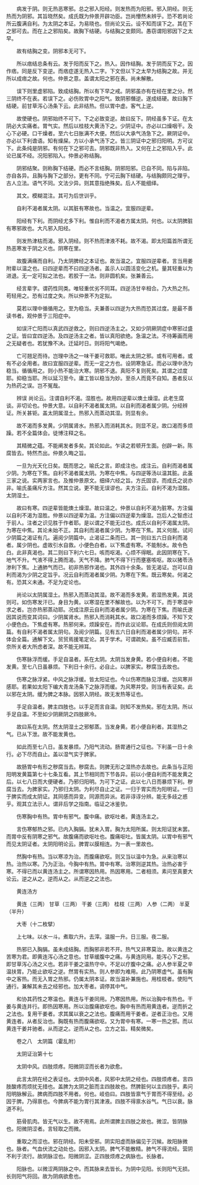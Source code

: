 <!-- { "loadSidebar": true } -->
　　病发于阴。则无热恶寒邪。总之邪入阳经。则发热而为阳邪。邪入阴经。则无热而为阴邪。其旨晓然矣。成氏既为仲景开辟功臣。岂尚懵然未辨乎。恐不若尚论所云腹满自利。为太阴之本证。为易晓也。但尚论又云。设不知而误下之。其在下之邪可去。而在上之邪陷矣。故胸下结硬。与结胸之变颇同。愚窃谓阳邪因下之太早。

　　故有结胸之变。阴邪本无可下。

　　所以痞结总条有云。发于阳而反下之。热入。因作结胸。发于阴而反下之。因作痞。同是反下变逆。而痞症遂无热入二字。下文但以下之太早为结胸之故。并无所以成痞之故。何也。仲景之意。盖谓太阳之邪在表。尚未解散。

　　误下则里虚邪陷。致成结胸。所以有下早之戒。阴邪虽亦有在经在里之分。然三阴终不在表。若误下之。必伤败胃中之阳气。致阴邪僭逆。遂成结硬。故曰胸下结硬。前甘草泻心汤条下云。此非结热。但以胃中虚。客气上逆。

　　故使硬也。阴邪始终不可下。下之必致变逆。故曰反下。阴经虽多下证。在太阴必大实痛者。胃气实。然后以桂枝大黄汤下之。少阴证中。亦必以口燥咽干。及心下必硬。口干燥者。至六七日胀满不大便。然后以大承气汤急下之。厥阴证中。亦必以下利谵语。知有燥屎。方以小承气汤下之。皆三阴证中之邪归阳明。方可议下。此条纯是阴邪。有何在下之邪可去。阴邪既非热入。又何在上之邪陷入乎。此论已属不经。况阳邪陷入。仲景必称结胸。

　　阴邪结聚。则称胸下结硬。而必不言结胸。阴邪阳邪。已自不同。陷与非陷。亦自各异。且胸与胸下之部分。更有不同。宁可云胸下结硬。与结胸颇同之理乎。古人立法。语气不同。文法少异。则其意指绝殊矣。后人不能细绎。

　　其文。模糊混注。其可为后世训乎。

　　自利不渴者属太阴。以其脏有寒故也。当温之。宜服四逆辈。

　　阳经有下利。而阴经尤多下利。惟自利而不渴者方属太阴。何也。以太阴脾脏有寒邪故也。大凡邪入阳经。

　　则发热津枯而渴。邪入阴经。则不热而津液不耗。故不渴。即太阳篇首所谓无热恶寒发于阴之义也。阴寒在里。

　　故腹满痛而自利。乃太阴脾经之本证也。故当温之。宜服四逆辈者。言当用姜附辈以温之也。曰四逆辈而不曰四逆汤者。盖示人以圆活变化之机。量其轻重以为进退。无一定可拟之法也。若胶于一法。则非圆机矣。张兼善云。

　　经言辈字。谓药性同类。唯轻重优劣不同耳。四逆汤甘辛相合。乃大热之剂。苟轻用之。恐有过度之失。所以仲景不为定拟。

　　莫若以理中循循用之。至为稳当。夫兼善以四逆为大热而恐其过度。是最不善读书者。观仲景于三阳症中。

　　如误汗亡阳而以真武四逆救之。则曰四逆汤主之。又如少阴厥阴症中寒邪过盛之证。皆曰宜四逆汤。及四逆汤主之者。皆以真阳欲绝。急温之法。不待筹画而用之无疑者也。若犹豫不决。迁延时日。则将阳气竭绝。

　　亡可翘足而待。岂理中汤之一味干姜可救耶。唯此太阴之邪。或有可用者。或有不必全用者。故曰宜服四逆辈。而无一定之方也。设阴寒急证。而必以理中汤为稳当。循循用之。则小热不能治大寒。阴邪不退。真阳不复则死矣。其谓之过度耶。抑稳当耶。所以延习至今。庸工皆以稳当为妙。至杀人而竟不自知。愚者反以为热药之误。岂不冤哉。

　　辨误 尚论云。注谓自利不渴。湿胜也。故用四逆辈以燠土燥湿。此老生腐谈。非切论也。仲景大意。以自利不渴者属太阴。以自利而渴者属少阴。分经辨证。所关甚钜。盖太阴属湿土。热邪入而蒸动其湿。则显有余。

　　故不渴而多发黄。少阴属肾水。热邪入而消耗其水。则显不足。故口渴而多烦躁。若不全篇体会。徒博注释之名。

　　其精微之蕴。不能阐发者多矣。其论如此。乍读之若顿开生面。创辟一新。陈腐皆去。特然杰出。仲景久晦之旨。

　　一旦为光天化日矣。既而思之。喻氏之言。即成注也。成注云。自利而渴者属少阴。为寒在下焦。自利不渴者属太阴。为寒在中焦。与四逆等汤以温其脏。此虽三家之说。实两家言也。及推仲景原文。细绎六经之旨。方氏固谬。而成氏之说亦非。喻氏虽痛斥方注。然其立说。更不能无误谬也。夫方注云。自利不渴为湿胜。太阴湿土。

　　故曰有寒。四逆辈皆能燠土燥湿。故曰温之。仲景以自利不渴为脏寒。方注偏以自利不渴为湿胜。仲景以四逆辈为温。方注偏以四逆辈为燥湿。岂后人之智虑过于前人。注者之识见胜于作者耶。是以谓之不能无过也。成氏以自利不渴属太阴。为寒在中焦。其论未始不正。其自利而渴者属少阴。为寒在下焦。其义何居。试问少阴篇之渴证有几。遍阅少阴篇中。止渴证二条而已。其一则曰五六日自利而渴者。属少阴也。虚故引水自救。小便色白者。以下焦虚有寒。不能制水。故令色白。此非真渴也。其二则曰下利六七日。咳而呕渴。心烦不得眠。此因阴寒在下。地气不升。气液不得上腾而渴。天气不降。肺气不得下行而壅塞咳呕。故以猪苓汤渗利下焦。上通肺气而已。初非热邪作渴也。其外四十余条。皆无渴证。岂可以自利而渴为少阴之定旨乎。况云自利而渴者属少阴。为寒在下焦。既云寒矣。何渴之有。恐其义未通。不足为定论也。

　　尚论以太阴属湿土。热邪入而蒸动其湿。故不渴而多发黄。若湿热发黄。其说则可。如伤寒发汗已。身目为黄。以寒湿在里不解故也。以为不可下。而于寒湿中求之者。岂亦热邪蒸动耶。况成注原云自利而渴者属少阴。为寒在下焦。而喻氏遂因其说而变其词曰。少阴属肾水。热邪入而消耗其水。故口渴而多烦躁。不知下文小便色白。下焦虚有寒。热邪何来。烦躁安在。而作此议论耶。在成氏则但阅太阴篇。有自利不渴者属太阴句。及阅少阴篇。见有五六日自利而渴者属少阴句。并不体会全篇。通解下文。贸贸焉援笔定论。其于学术。可谓疏矣。虽不应臧否前哲。奈所关者大所虑者深。故不能无辨耳。

　　伤寒脉浮而缓。手足自温者。系在太阴。太阴当发身黄。若小便自利者。不能发黄。至七八日虽暴烦。下利日十余行。必自止。以脾家实。秽腐当去故也。

　　伤寒之脉浮紧。中风之脉浮缓。皆太阳证也。今以伤寒而脉见浮缓。岂风寒并感耶。若果如太阳下编大青龙汤条下之脉浮而缓。为风寒并受。则当有表证矣。此以邪在太阴。缓为脾之本脉。因邪入阴经。故无发热等证也。

　　手足自温者。脾主四肢也。以手足而言自温。则知不发热矣。邪在太阴。所以手足自温。不至如少阴厥阴之四肢厥冷。

　　故曰系在太阴。然太阴湿土之邪郁蒸。当发身黄。若小便自利者。其湿热之气。已从下泄。故不能发黄也。

　　如此而至七八日。虽发暴烦。乃阳气流动。肠胃通行之征也。下利虽一日十余行。必下尽而自止。盖以湿气实于脾家。

　　故肠胃中有形之秽腐当去。秽腐去。则脾无形之湿热亦去故也。此条当与正阳阳明发黄篇第七十七条互看。其上节相同而下节各异。前以小便自利而不能发黄之后。以七八日而大便硬者。乃邪归阳明。为可下之证。此以七八日而暴烦下利。秽腐当去。为脾家实。乃邪归太阴。为利尽自止之证。一归于胃实而为阳明证。一归于脾实而成太阴证。其同感而异变。同源而异派。若非谆谆分辨。能无多歧之惑乎。观其立法示人。谓非后学之指南。临证之冰鉴欤。

　　伤寒胸中有热。胃中有邪气。腹中痛。欲呕吐者。黄连汤主之。

　　言伤寒郁热之邪。已内入胸膈。犹未入胃。胸为太阳所属。则太阳证犹未罢。而胃中反有阴寒之邪气。故腹痛而欲呕吐也。腹痛呕吐。皆属太阴。以胃中有邪气而见太阴证者。太阴阳明论云。脾胃以膜相连。为一表一里故也。

　　然胸中有热。当以寒凉为治。而腹痛欲呕。则又当以温中为急。从来治寒以热。治热以寒。乃为正治。今胸中有热。胃中有寒。治寒则逆其热。治热必害于寒。不得已而以黄连汤主之。所谓寒因热用。热因寒用。二者相须。素问至真要大论云。逆之从之。逆而从之。从而逆之之法也。

　　黄连汤方

　　黄连（三两） 甘草（三两） 干姜（三两） 桂枝（三两） 人参（二两） 半夏（半升）

　　大枣（十二枚擘）

　　上七味。以水一斗。煮取六升。去滓。温服一升。日三服。夜二服。

　　热邪已入胸膈。虽未成结胸。而胸邪非若不开。热气又非寒莫治。故以黄连之苦寒为君。即黄连泻心汤之意也。甘草缓腹中之痛。与黄连同用。能泻心下之邪。即甘草泻心汤之义也。若非干姜之温热守中。不足以疗腹中之痛。必人参半夏之辛温扶胃。乃能止欲呕之逆。然胃有实热。则人参即为难用。此乃阴寒虚气。虽有胸中之客热。而无入胃之热邪。仍属太阴本证。故当温补兼施也。用桂枝者。使阳气通行。兼解其未去之经邪也。加大枣者。调停其中气。

　　和协其药性之寒温也。黄连与干姜同用。乃寒因热用。所以治胸中有热也。干姜与黄连并行。即热因寒用。所以治腹痛欲呕也。胸中有热而用黄连者。逆而折之之法也。复用干姜者。求其属以衰之之法也。腹痛而用干姜者。逆者正治也。又用黄连者。从者反治也。胸既有热而腹痛欲呕。又为胃中有寒。一寒一热之邪。而以黄连干姜并驰者。从而逆之。逆而从之也。立方之旨。精矣微矣。

　　卷之八　太阴篇（霍乱附）

　　太阴证治第十七

　　太阴中风。四肢烦疼。阳微阴涩而长者为欲愈。

　　此言太阴在经之表证也。太阴中风者。风邪中太阴之经也。四肢烦疼者。言四肢酸疼而烦扰无措也。盖脾为太阴之脏而主四肢故也。然脾脏何以主四肢乎。素问阳明脉解云。脾病而四肢不用者。何也。岐伯曰。四肢皆禀气于胃而不得至经。必因于脾。乃得禀也。今脾病不能为胃行其津液。四肢不得禀水谷气。气日以衰。脉道不利。

　　筋骨肌肉。皆无气以生。故不用焉。此所谓脾主四肢之故也。微涩。皆阴脉也。阳微阴涩者。言轻取之而微。

　　重取之而涩也。邪在阴经。阳未受邪。阴实阳虚而脉偏见于沉候。故阳脉微也。脉者。气血伏流之动处也。因邪入太阴。脾气不能散精。肺气不得流经。营阴不利于流行。故阴脉涩也。阳微阴涩。正四肢烦疼之病脉也。长脉者。

　　阳脉也。以微涩两阴脉之中。而其脉来去皆长。为阴中见阳。长则阳气无损。长则阳气将回。故为阴病欲愈也。

